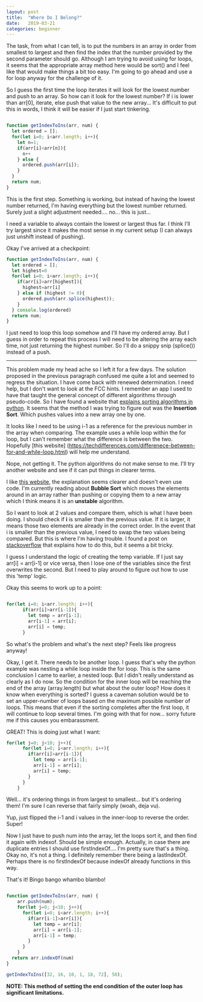 ```yaml
---
layout: post
title:  "Where Do I Belong?"
date:   2019-03-21
categories: beginner
---
```


The task, from what I can tell, is to put the numbers in an array in order from smallest to largest and then find the index that the number provided by the second parameter should go. Although I am trying to avoid using for loops, it seems that the appropriate array method here would be sort() and I feel like that would make things a bit too easy. I'm going to go ahead and use a for loop anyway for the challenge of it.

So I guess the first time the loop iterates it will look for the lowest number and push to an array. So how can it look for the lowest number? If i is lower than arr[0], iterate, else push that value to the new array... It's difficult to put this in words, I think it will be easier if I just start tinkering. 

```javascript

function getIndexToIns(arr, num) {
  let ordered = [];
  for(let i=0; i<arr.length; i++){
    let n=1;
    if(arr[i]<arr[n]){
      n++
    } else {
      ordered.push(arr[i]);
    }
  } 
  return num;
}
```
This is the first step. Something is working, but instead of having the lowest number returned, I'm having everything but the lowest number returned. Surely just a slight adjustment needed.... no... this is just...

I need a variable to always contain the lowest or largest thus far. I think I'll try largest since it makes the most sense in my current setup (I can always just unshift instead of pushing).

Okay I've arrived at a checkpoint:

```javascript
function getIndexToIns(arr, num) {
  let ordered = [];
  let highest=0
  for(let i=0; i<arr.length; i++){
    if(arr[i]>arr[highest]){
      highest=arr[i]
    } else if (highest != 0){
      ordered.push(arr.splice(highest));
    }
  } console.log(ordered)
  return num;
}
```
I just need to loop this loop somehow and I'll have my ordered array. But I guess in order to repeat this process I will  need to be altering the array each time, not just returning the highest number. So I'll do a snippy snip (splice()) instead of a push.

-------------

This problem made my head ache so I left it for a few days. The solution proposed in the previous paragraph confused me quite a lot and seemed to regress the situation. I have come back with renewed determination. I need help, but I don't want to look at the FCC hints. I remember an app I used to have that taught the general concept of different algorithms through pseudo-code. So I have found a website that [explains sorting algorithms in python](https://danishmujeeb.com/blog/2014/01/basic-sorting-algorithms-implemented-in-python/). It seems that the method I was trying to figure out was the **Insertion Sort**. Which pushes values into a new array one by one. 

It looks like I need to be using i-1 as a reference for the previous number in the array when comparing. The example uses a while loop within the for loop, but I can't remember what the difference is between the two. Hopefully [this website] (https://techdifferences.com/differenece-between-for-and-while-loop.html) will help me understand.

Nope, not getting it. The python algorithms do not make sense to me. I'll try another website and see if it can put things in clearer terms.

I like [this website](https://www.tutorialspoint.com/data_structures_algorithms/bubble_sort_algorithm.htm), the explanation seems clearer and doesn't even use code. I'm currently reading about **Bubble Sort** which moves the elements around in an array rather than pushing or copying them to a new array which I think means it is an **unstable** algorithm.

So I want to look at 2 values and compare them, which is what I have been doing. I should check if **i** is smaller than the previous value. If it is larger, it means those two elements are already in the correct order. In the event that i is smaller than the previous value, I need to swap the two values being compared. But this is where I'm having trouble. I found a post on [stackoverflow](https://techdifferences.com/differenece-between-for-and-while-loop.html) that explains how to do this, but it seems a bit tricky.

I guess I understand the logic of creating the temp variable. If I just say arr[i] = arr[i-1] or vice versa, then I lose one of the variables since the first overwrites the second. But I need to play around to figure out how to use this 'temp' logic.

Okay this seems to work up to a point:

```javascript

for(let i=0; i<arr.length; i++){
      if(arr[i]>arr[i-1]){
        let temp = arr[i-1];
        arr[i-1] = arr[i];
        arr[i] = temp;
      }

```

So what's the problem and what's the next step? Feels like progress anyway!

Okay, I get it. There needs to be another loop. I guess that's why the python example was nesting a while loop inside the for loop. This is the same conclusion I came to earlier, a nested loop. But I didn't really understand as clearly as I do now. So the condition for the inner loop will be reaching the end of the array (array.length) but what about the outer loop? How does it know when everything is sorted? I guess a caveman solution would be to set an upper-number of loops based on the maximum possible number of loops. This means that even if the sorting completes after the first loop, it will continue to loop several times. I'm going with that for now... sorry future me if this causes you embarassment.

 GREAT! This is doing just what I want:

```javascript
for(let j=0; j<10; j++){
      for(let i=0; i<arr.length; i++){
        if(arr[i]>arr[i-1]){
          let temp = arr[i-1];
          arr[i-1] = arr[i];
          arr[i] = temp;
        }
      }
    }
```

Well... it's ordering things in from largest to smallest... but it's ordering them! I'm sure I can reverse that fairly simply (woah, deja vu).

Yup, just flipped the i-1 and i values in the inner-loop to reverse the order. Super!

Now I just have to push num into the array, let the loops sort it, and then find it again with indexof. Should be simple enough. Actually, in case there are duplicate entries I should use firstIndexOf.... I'm pretty sure that's a thing. Okay no, it's not a thing. I definitely remember there being a lastIndexOf. Perhaps there is no firstIndexOf because indexOf already functions in this way.

That's it! Bingo bango whambo blambo!

```javascript

function getIndexToIns(arr, num) {
    arr.push(num);
    for(let j=0; j<10; j++){
      for(let i=0; i<arr.length; i++){
        if(arr[i-1]>arr[i]){
          let temp = arr[i];
          arr[i] = arr[i-1];
          arr[i-1] = temp;
        }
      }
    }
  return arr.indexOf(num)
}

getIndexToIns([32, 16, 10, 1, 18, 72], 50);
```
**NOTE: This method of setting the end condition of the outer loop has significant limitations.**       